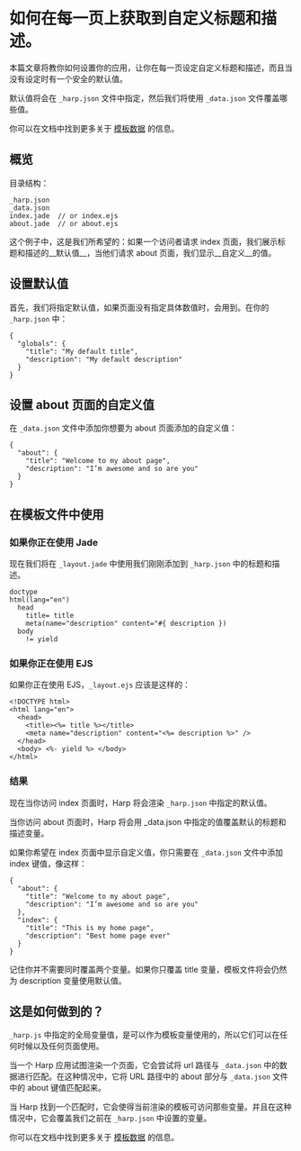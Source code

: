 # 如何在每一页上获取到自定义标题和描述。

本篇文章将教你如何设置你的应用，让你在每一页设定自定义标题和描述，而且当没有设定时有一个安全的默认值。

默认值将会在 `_harp.json` 文件中指定，然后我们将使用 `_data.json` 文件覆盖哪些值。

你可以在文档中找到更多关于 [模板数据](http://harpjs.com/docs/development/metadata) 的信息。

## 概览

目录结构：

``` 
_harp.json
_data.json
index.jade  // or index.ejs
about.jade  // or about.ejs
```

这个例子中，这是我们所希望的：如果一个访问者请求 index 页面，我们展示标题和描述的__默认值__，当他们请求 about 页面，我们显示__自定义__的值。

## 设置默认值

首先，我们将指定默认值，如果页面没有指定具体数值时，会用到。在你的 `_harp.json` 中：

``` 
{
  "globals": {
    "title": "My default title",
    "description": "My default description"
  }
}
```

## 设置 about 页面的自定义值

在 `_data.json` 文件中添加你想要为 about 页面添加的自定义值：

``` 
{
  "about": {
    "title": "Welcome to my about page",
    "description": "I’m awesome and so are you"
  }
}
```

## 在模板文件中使用

### 如果你正在使用 Jade

现在我们将在 `_layout.jade` 中使用我们刚刚添加到 `_harp.json` 中的标题和描述。

``` 
doctype
html(lang="en")
  head
    title= title
    meta(name="description" content="#{ description })
  body
    != yield
```

### 如果你正在使用 EJS

如果你正在使用 EJS，`_layout.ejs` 应该是这样的：


``` 
<!DOCTYPE html>
<html lang="en">
  <head>
    <title><%= title %></title>
    <meta name="description" content="<%= description %>" />
  </head>
  <body> <%- yield %> </body>
</html>
```

### 结果

现在当你访问 index 页面时，Harp 将会渲染 `_harp.json` 中指定的默认值。

当你访问 about 页面时，Harp 将会用 _data.json 中指定的值覆盖默认的标题和描述变量。

如果你希望在 index 页面中显示自定义值，你只需要在 `_data.json` 文件中添加 index 键值，像这样：

``` 
{
  "about": {
    "title": "Welcome to my about page",
    "description": "I’m awesome and so are you"
  },
  "index": {
    "title": "This is my home page",
    "description": "Best home page ever"
  }
}
```

记住你并不需要同时覆盖两个变量。如果你只覆盖 title 变量，模板文件将会仍然为 description 变量使用默认值。

## 这是如何做到的？

`_harp.js` 中指定的全局变量值，是可以作为模板变量使用的，所以它们可以在任何时候以及任何页面使用。

当一个 Harp 应用试图渲染一个页面，它会尝试将 url 路径与 `_data.json` 中的数据进行匹配。在这种情况中，它将 URL 路径中的 about 部分与 `_data.json` 文件中的 about 键值匹配起来。

当 Harp 找到一个匹配时，它会使得当前渲染的模板可访问那些变量。并且在这种情况中，它会覆盖我们之前在 `_harp.json` 中设置的变量。

你可以在文档中找到更多关于 [模板数据](http://harpjs.com/docs/development/metadata) 的信息。

